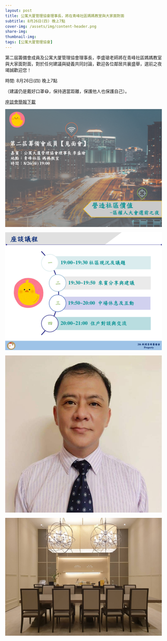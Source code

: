 ```yaml
---
layout: post
title: 公寓大厦管理協會理事長，將在青峰社區媽媽教室與大家面對面
subtitle: 8月26日(四) 晚上7點
cover-img: /assets/img/content-header.png
share-img: 
thumbnail-img:
tags: [公寓大厦管理協會]
---
```


第二屆籌備會成員及公寓大厦管理協會理事長，李盛瑲老師將在青峰社區媽媽教室與大家面對面，對於任何建議與疑義共同討論，歡迎各位鄰居共襄盛舉，選前之夜竭誠歡迎您！

時間: 8月26日(四) 晚上7點

（建議仍是戴好口罩😷，保持適當距離，保護他人也保護自己）。

[座談會簡報下載](../assets/img/20210822/02_briefing.pdf)

![](../assets/img/20210822/02_001.png)

![](../assets/img/20210822/02_002.png)

![](../assets/img/20210822/02_003.jpg)

![](../assets/img/20210822/02_004.jpg)
